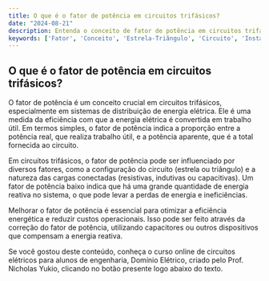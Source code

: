 ```yaml
---
title: O que é o fator de potência em circuitos trifásicos?
date: "2024-08-21"
description: Entenda o conceito de fator de potência em circuitos trifásicos e sua importância na engenharia elétrica.
keywords: ['Fator', 'Conceito', 'Estrela-Triângulo', 'Circuito', 'Instantânea', 'Triângulo-Triângulo', 'Trifásico']
---
```


## O que é o fator de potência em circuitos trifásicos?

O fator de potência é um conceito crucial em circuitos trifásicos, especialmente em sistemas de distribuição de energia elétrica. Ele é uma medida da eficiência com que a energia elétrica é convertida em trabalho útil. Em termos simples, o fator de potência indica a proporção entre a potência real, que realiza trabalho útil, e a potência aparente, que é a total fornecida ao circuito.

Em circuitos trifásicos, o fator de potência pode ser influenciado por diversos fatores, como a configuração do circuito (estrela ou triângulo) e a natureza das cargas conectadas (resistivas, indutivas ou capacitivas). Um fator de potência baixo indica que há uma grande quantidade de energia reativa no sistema, o que pode levar a perdas de energia e ineficiências.

Melhorar o fator de potência é essencial para otimizar a eficiência energética e reduzir custos operacionais. Isso pode ser feito através da correção do fator de potência, utilizando capacitores ou outros dispositivos que compensam a energia reativa.

Se você gostou deste conteúdo, conheça o curso online de circuitos elétricos para alunos de engenharia, Domínio Elétrico, criado pelo Prof. Nicholas Yukio, clicando no botão presente logo abaixo do texto.